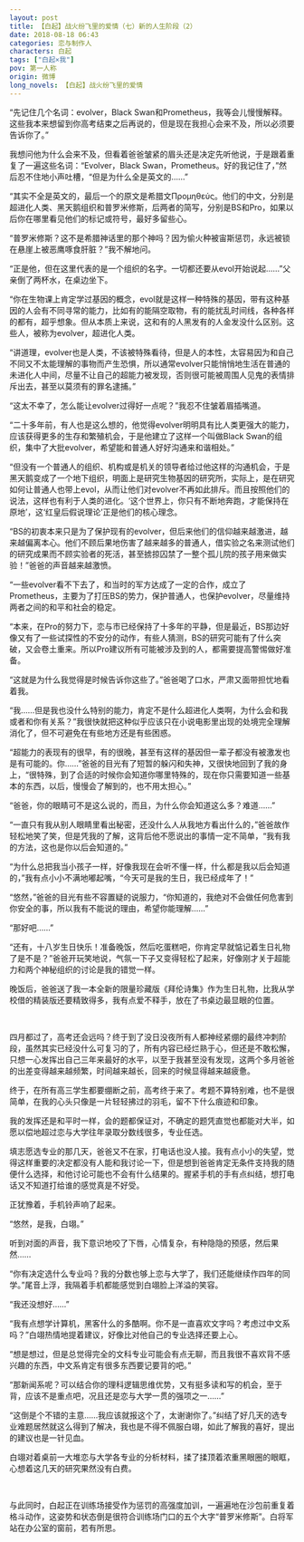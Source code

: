 ```yaml
---
layout: post
title: 【白起】战火纷飞里的爱情（七）新的人生阶段（2）
date: 2018-08-18 06:43
categories: 恋与制作人
characters: 白起
tags: ["白起×我"]
pov: 第一人称
origin: 微博
long_novels: 【白起】战火纷飞里的爱情
---
```


“先记住几个名词：evolver，Black Swan和Prometheus，我等会儿慢慢解释。这些我本来想留到你高考结束之后再说的，但是现在我担心会来不及，所以必须要告诉你了。”

我想问他为什么会来不及，但看着爸爸皱紧的眉头还是决定先听他说，于是跟着重复了一遍这些名词：“Evolver，Black Swan，Prometheus。好的我记住了，”然后忍不住地小声吐槽，“但是为什么全是英文的……”

“其实不全是英文的，最后一个的原文是希腊文Προμηθεύς。他们的中文，分别是超进化人类、黑天鹅组织和普罗米修斯，后两者的简写，分别是BS和Pro，如果以后你在哪里看见他们的标记或符号，最好多留些心。

“普罗米修斯？这不是希腊神话里的那个神吗？因为偷火种被宙斯惩罚，永远被锁在悬崖上被恶鹰啄食肝脏？”我不解地问。

“正是他，但在这里代表的是一个组织的名字。一切都还要从evol开始说起……”父亲倒了两杯水，在桌边坐下。

“你在生物课上肯定学过基因的概念，evol就是这样一种特殊的基因，带有这种基因的人会有不同寻常的能力，比如有的能隔空取物，有的能扰乱时间线，各种各样的都有，超乎想象。但从本质上来说，这和有的人黑发有的人金发没什么区别。这些人，被称为evolver，超进化人类。

“讲道理，evolver也是人类，不该被特殊看待，但是人的本性，太容易因为和自己不同又不太能理解的事物而产生恐惧，所以通常evolver只能悄悄地生活在普通的未进化人中间，尽量不让自己的超能力被发现，否则很可能被周围人见鬼的表情排斥出去，甚至以莫须有的罪名逮捕。”

“这太不幸了，怎么能让evolver过得好一点呢？”我忍不住皱着眉插嘴道。

“二十多年前，有人也是这么想的，他觉得evolver明明具有比人类更强大的能力，应该获得更多的生存和繁殖机会，于是他建立了这样一个叫做Black Swan的组织，集中了大批evolver，希望能和普通人好好沟通来和谐相处。”

“但没有一个普通人的组织、机构或是机关的领导者给过他这样的沟通机会，于是黑天鹅变成了一个地下组织，明面上是研究生物基因的研究所，实际上，是在研究如何让普通人也带上evol，从而让他们对evolver不再如此排斥。而且按照他们的说法，这样也有利于人类的进化。‘这个世界上，你只有不断地奔跑，才能保持在原地’，这‘红皇后假说理论’正是他们的核心理念。

“BS的初衷本来只是为了保护现有的evolver，但后来他们的信仰越来越激进，越来越偏离本心。他们不顾后果地伤害了越来越多的普通人，借实验之名来测试他们的研究成果而不顾实验者的死活，甚至掳掠囚禁了一整个孤儿院的孩子用来做实验！”爸爸的声音越来越激愤。

“一些evolver看不下去了，和当时的军方达成了一定的合作，成立了Prometheus，主要为了打压BS的势力，保护普通人，也保护evolver，尽量维持两者之间的和平和社会的稳定。

“本来，在Pro的努力下，恋与市已经保持了十多年的平静，但是最近，BS那边好像又有了一些试探性的不安分的动作，有些人猜测，BS的研究可能有了什么突破，又会卷土重来。所以Pro建议所有可能被涉及到的人，都需要提高警惕做好准备。

“这就是为什么我觉得是时候告诉你这些了。”爸爸喝了口水，严肃又面带担忧地看着我。

“我……但是我也没什么特别的能力，肯定不是什么超进化人类啊，为什么会和我或者和你有关系？”我很快就把这种似乎应该只在小说电影里出现的处境完全理解消化了，但不可避免在有些地方还是有些困惑。

“超能力的表现有的很早，有的很晚，甚至有这样的基因但一辈子都没有被激发也是有可能的。你……”爸爸的目光有了短暂的躲闪和失神，又很快地回到了我的身上，“很特殊，到了合适的时候你会知道你哪里特殊的，现在你只需要知道一些基本的东西，以后，慢慢会了解到的，也不用太担心。”

“爸爸，你的眼睛可不是这么说的，而且，为什么你会知道这么多？难道……”

“一直只有我从别人眼睛里看出秘密，还没什么人从我地方看出什么的，”爸爸故作轻松地笑了笑，但是凭我的了解，这背后他不愿说出的事情一定不简单，“我有我的方法，这也是你以后会知道的。”

“为什么总把我当小孩子一样，好像我现在会听不懂一样，什么都是我以后会知道的，”我有点小小不满地嘟起嘴，“今天可是我的生日，我已经成年了！”

“悠然，”爸爸的目光有些不容置疑的说服力，“你知道的，我绝对不会做任何危害到你安全的事，所以我有不能说的理由，希望你能理解……”

“那好吧……”

“还有，十八岁生日快乐！准备晚饭，然后吃蛋糕吧，你肯定早就惦记着生日礼物了是不是？”爸爸开玩笑地说，气氛一下子又变得轻松了起来，好像刚才关于超能力和两个神秘组织的讨论是我的错觉一样。

晚饭后，爸爸送了我一本全新的限量珍藏版《拜伦诗集》作为生日礼物，比我从学校借的精装版还要精致得多，我有点爱不释手，放在了书桌边最显眼的位置。

<br>

四月都过了，高考还会远吗？终于到了没日没夜所有人都神经紧绷的最终冲刺阶段，虽然其实已经没什么可复习的了，所有内容已经烂熟于心，但还是不敢松懈，只想一心发挥出自己三年来最好的水平，以至于我甚至没有发现，这两个多月爸爸的出差变得越来越频繁，时间越来越长，回来的时候显得越来越疲惫。

终于，在所有高三学生都要绷断之前，高考终于来了。考题不算特别难，也不是很简单，在我的心头只像是一片轻轻拂过的羽毛，留不下什么痕迹和印象。

我的发挥还是和平时一样，会的题都保证对，不确定的题凭直觉也都能对大半，如愿以偿地超过恋与大学往年录取分数线很多，专业任选。

填志愿选专业的那几天，爸爸又不在家，打电话也没人接。我有点小小的失望，觉得这样重要的决定都没有人能和我讨论一下，但是想到爸爸肯定无条件支持我的随便什么选择，和他讨论可能也不会有什么结果的。握紧手机的手有点纠结，想打电话又不知道打给谁的感觉真是不好受。

正犹豫着，手机铃声响了起来。

“悠然，是我，白翊。”

听到对面的声音，我下意识地咬了下唇，心情复杂，有种隐隐的预感，然后果然……

“你有决定选什么专业吗？我的分数也够上恋与大学了，我们还能继续作四年的同学。”尾音上浮，我隔着手机都能感觉到白翊脸上洋溢的笑容。

“我还没想好……”

“我有点想学计算机，黑客什么的多酷啊。你不是一直喜欢文字吗？考虑过中文系吗？”白翊热情地提着建议，好像比对他自己的专业选择还要上心。

“想是想过，但是总觉得完全的文科专业可能会有点无聊，而且我很不喜欢背不感兴趣的东西，中文系肯定有很多东西要记要背的吧。”

“那新闻系呢？可以结合你的理科逻辑思维优势，又有挺多读和写的机会，至于背，应该不是重点吧，况且还是恋与大学一贯的强项之一……”

“这倒是个不错的主意……我应该就报这个了，太谢谢你了。”纠结了好几天的选专业难题居然就这么得到了解决，我也是不得不佩服白翊，如此了解我的喜好，提出的建议也是一针见血。

白翊对着桌前一大堆恋与大学各专业的分析材料，揉了揉顶着浓重黑眼圈的眼眶，心想着这几天的研究果然没有白费。

<br>

与此同时，白起正在训练场接受作为惩罚的高强度加训，一遍遍地在沙包前重复着格斗动作，这姿势和状态倒是很符合训练场门口的五个大字“普罗米修斯”。白将军站在办公室的窗前，若有所思。
